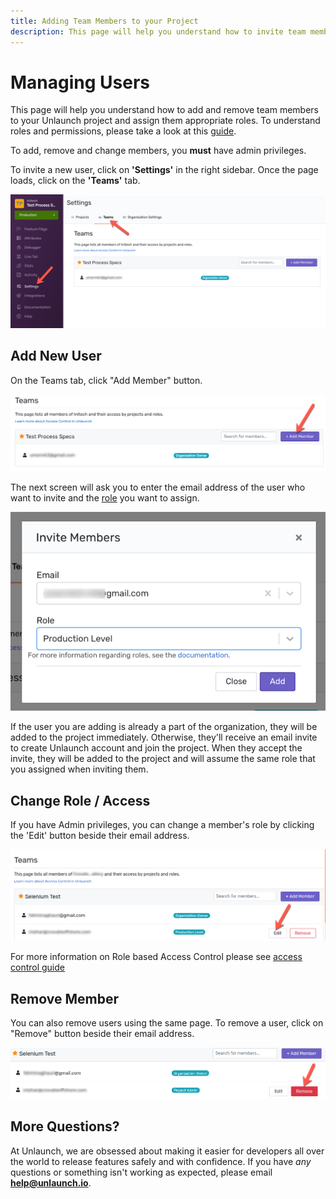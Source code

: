 ```yaml
---
title: Adding Team Members to your Project
description: This page will help you understand how to invite team members to your Unlaunch project and give them the right access.
---
```


# Managing Users

This page will help you understand how to add and remove team members to your Unlaunch project and assign them appropriate roles. To understand roles and permissions, please take a look at this [guide](access-control).

To add, remove and change members, you **must** have admin privileges.

To invite a new user, click on **'Settings'** in the right sidebar. Once the page loads, click on the **'Teams'** tab.

<div class="justify-content-center">
    <img src="/assets/img/add-member-1.png" class="border" alt="add member button"/>
</div>

## Add New User
On the Teams tab, click "Add Member" button.

<div class="justify-content-center pb-3">
    <img src="/assets/img/add-member-2.png" class="border" alt="add member button"/>
</div>

The next screen will ask you to enter the email address of the user who want to invite and the [role](access-control) you want to assign. 

<div class="justify-content-center pb-3">
    <img src="/assets/img/add-member-3.png" class="border" alt="invite member popup"/>
</div>

If the user you are adding is already a part of the organization, they will be added to the project immediately. Otherwise, they'll receive an email invite to create Unlaunch account and join the project. When they accept the invite, they will be added to the project and will assume the same role that you assigned when inviting them.

## Change Role / Access 
If you have Admin privileges, you can change a member's role by clicking the 'Edit' button beside their email address. 

<div class="justify-content-center pb-3">
    <img src="/assets/img/existing-user-added.png" class="border" alt="edit role button"/>
</div>	

For more information on Role based Access Control please see [access control guide](access-control)

## Remove Member
You can also remove users using the same page. To remove a user, click on "Remove" button beside their email address. 

<div class="justify-content-center pb-3">
    <img src="/assets/img/remove-member.png" alt="remove member"/>
</div>	

## More Questions?

At Unlaunch, we are obsessed about making it easier for developers all over the world to release features safely and with confidence. If you have *any* questions or something isn't working as expected, please email **help@unlaunch.io**.
